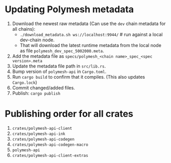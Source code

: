 # Updating Polymesh metadata

1. Download the newest raw metadata (Can use the `dev` chain metadata for all chains):
	-	`./download_metadata.sh ws://localhost:9944/` # run against a local dev-chain node.
	-	That will download the latest runtime metadata from the local node as file `polymesh_dev_spec_5002000.meta`.
2. Add the metadata file as `specs/polymesh_<chain name>_spec_<spec version>.meta`
3. Update the metadata file path in `src/lib.rs`.
4. Bump version of `polymesh-api` in `Cargo.toml`.
5. Run `cargo build` to confirm that it compiles.  (This also updates `Cargo.lock`)
6. Commit changed/added files.
7. Publish: `cargo publish`

# Publishing order for all crates

1. `crates/polymesh-api-client`
2. `crates/polymesh-api-ink`
3. `crates/polymesh-api-codegen`
4. `crates/polymesh-api-codegen-macro`
5. `polymesh-api`
6. `crates/polymesh-api-client-extras`

